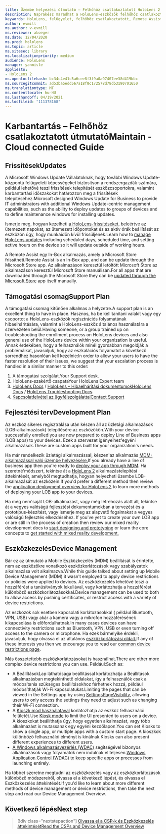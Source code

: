 ```yaml
---
title: Üzembe helyezési útmutató – Felhőhöz csatlakoztatott HoloLens 2 üzembe helyezése nagy méretekben a Remote Assist segítségével – Karbantartás
description: Naprakész maradhat a HoloLens-eszközök felhőhöz csatlakoztatott hálózaton keresztüli karbantartására és támogatására vonatkozó tippjeinket.
keywords: HoloLens, felügyelet, felhőhöz csatlakoztatott, Remote Assist, AAD, Azure AD, MDM, Mobile Eszközkezelés
author: evmill
ms.author: v-evmill
ms.reviewer: aboeger
ms.date: 12/04/2020
ms.prod: hololens
ms.topic: article
ms.sitesec: library
ms.localizationpriority: medium
audience: HoloLens
manager: yannisle
appliesto:
- HoloLens 2
ms.openlocfilehash: bc34c4e41c5a6cee8f3f9a0a97407ee38d419bbc
ms.sourcegitcommit: ad53ba5edd567a18f0c172578d78db3190701650
ms.translationtype: MT
ms.contentlocale: hu-HU
ms.lasthandoff: 04/19/2021
ms.locfileid: "111378168"
---
```

# <a name="maintain---cloud-connected-guide"></a><span data-ttu-id="6fbb4-104">Karbantartás – Felhőhöz csatlakoztatott útmutató</span><span class="sxs-lookup"><span data-stu-id="6fbb4-104">Maintain - Cloud connected Guide</span></span>

## <a name="updates"></a><span data-ttu-id="6fbb4-105">Frissítések</span><span class="sxs-lookup"><span data-stu-id="6fbb4-105">Updates</span></span>

<span data-ttu-id="6fbb4-106">A Microsoft Windows Update Vállalatoknak, hogy további Windows Update-központú felügyeleti képességeket biztosítson a rendszergazdák számára, például lehetővé teszi frissítések telepítését eszközcsoportokra, valamint karbantartási időszakokat határozzon meg a frissítések telepítéséhez.</span><span class="sxs-lookup"><span data-stu-id="6fbb4-106">Microsoft designed Windows Update for Business to provide IT administrators with additional Windows Update-centric management capabilities, such as the ability to deploy updates to groups of devices and to define maintenance windows for installing updates.</span></span>

<span data-ttu-id="6fbb4-107">Ismerje meg, hogyan kezelheti [a HoloLens-frissítéseket,](https://docs.microsoft.com/hololens/hololens-updates) beleértve az ütemezett napokat, az ütemezett időpontokat és az aktív órák beállítását az eszközön úgy, hogy munkaidőn kívül frissüljenek.</span><span class="sxs-lookup"><span data-stu-id="6fbb4-107">Learn how to [manage HoloLens updates](https://docs.microsoft.com/hololens/hololens-updates) including scheduled days, scheduled time, and setting active hours on the device so it will update outside of working hours.</span></span>

<span data-ttu-id="6fbb4-108">A Remote Assist egy In-Box alkalmazás, amely a Microsoft Store frissítheti.</span><span class="sxs-lookup"><span data-stu-id="6fbb4-108">Remote Assist is an In-Box app, and can be update through the Microsoft Store app.</span></span> <span data-ttu-id="6fbb4-109">Az alkalmazáson keresztül letöltött Microsoft Store az alkalmazáson [](https://docs.microsoft.com/hololens/holographic-store-apps#update-apps) keresztül Microsoft Store manuálisan.</span><span class="sxs-lookup"><span data-stu-id="6fbb4-109">For all apps that are downloaded through the Microsoft Store they can be [updated through the Microsoft Store](https://docs.microsoft.com/hololens/holographic-store-apps#update-apps) app itself manually.</span></span>

## <a name="support-plan"></a><span data-ttu-id="6fbb4-110">Támogatási csomag</span><span class="sxs-lookup"><span data-stu-id="6fbb4-110">Support Plan</span></span>

<span data-ttu-id="6fbb4-111">A támogatási csomag kitűnően alkalmas a helyzetre.</span><span class="sxs-lookup"><span data-stu-id="6fbb4-111">A support plan is an excellent thing to have in place.</span></span> <span data-ttu-id="6fbb4-112">Hasznos, ha be kell tanítani valakit vagy egy csoportot a HoloLens-eszközök regisztrációs folyamatának hibaelhárítására, valamint a HoloLens-eszköz általános használatára a szervezeten belül.</span><span class="sxs-lookup"><span data-stu-id="6fbb4-112">Having someone, or a group trained up on troubleshooting the enrollment process on HoloLens devices and also general use of the HoloLens device within your organization is useful.</span></span> <span data-ttu-id="6fbb4-113">Annak érdekében, hogy a felhasználók minél gyorsabban megoldják a problémáikat, javasoljuk, hogy az eszkalációs folyamatot a következő sorrendhez hasonlóan kell kezelnie:</span><span class="sxs-lookup"><span data-stu-id="6fbb4-113">In order to allow your users to have the faster resolution of their issues, we suggest that your escalation process is handled in a similar manner to this order:</span></span>

1. <span data-ttu-id="6fbb4-114">A támogatási szolgálat.</span><span class="sxs-lookup"><span data-stu-id="6fbb4-114">Your Support desk.</span></span>
2. <span data-ttu-id="6fbb4-115">HoloLens-szakértő csapata</span><span class="sxs-lookup"><span data-stu-id="6fbb4-115">Your HoloLens Expert team</span></span>
3. <span data-ttu-id="6fbb4-116">[HoloLens Docs](https://docs.microsoft.com/hololens/)  /  [HoloLens – Hibaelhárítási dokumentumok](https://docs.microsoft.com/hololens/hololens-troubleshooting)</span><span class="sxs-lookup"><span data-stu-id="6fbb4-116">[HoloLens Docs](https://docs.microsoft.com/hololens/) / [HoloLens Troubleshooting Docs](https://docs.microsoft.com/hololens/hololens-troubleshooting)</span></span>
4. [<span data-ttu-id="6fbb4-117">Kapcsolatfelvétel az ügyfélszolgálattal</span><span class="sxs-lookup"><span data-stu-id="6fbb4-117">Contact Support</span></span>](https://support.serviceshub.microsoft.com/supportforbusiness/create?sapId=e9391227-fa6d-927b-0fff-f96288631b8f)

## <a name="development-plan"></a><span data-ttu-id="6fbb4-118">Fejlesztési terv</span><span class="sxs-lookup"><span data-stu-id="6fbb4-118">Development Plan</span></span>

<span data-ttu-id="6fbb4-119">Az eszköz sikeres regisztrálása után készen áll az üzletági alkalmazások (LOB-alkalmazások) telepítésére az eszközökön.</span><span class="sxs-lookup"><span data-stu-id="6fbb4-119">With your device successfully enrolled you are now prepared to deploy Line of Business apps (LOB apps) to your devices.</span></span> <span data-ttu-id="6fbb4-120">Ezek a szervezet igényeihez&#39;egyéni alkalmazások.</span><span class="sxs-lookup"><span data-stu-id="6fbb4-120">These are custom apps built for your organization&#39;s needs.</span></span>

<span data-ttu-id="6fbb4-121">Ha már rendelkezik üzletági alkalmazással, készen&#39;az alkalmazás [MDM-alkalmazással való üzembe helyezésére.](https://docs.microsoft.com/hololens/app-deploy-intune)</span><span class="sxs-lookup"><span data-stu-id="6fbb4-121">If you already have a line of business app then you&#39;re ready to [deploy your app through MDM](https://docs.microsoft.com/hololens/app-deploy-intune).</span></span> <span data-ttu-id="6fbb4-122">Ha szeretné&#39;módszert, tekintse át a [HoloLens 2](https://docs.microsoft.com/hololens/app-deploy-overview) alkalmazástelepítési áttekintését, amelyből megtudhatja, hogyan helyezheti üzembe LOB-alkalmazását az eszközein.</span><span class="sxs-lookup"><span data-stu-id="6fbb4-122">If you&#39;d prefer a different method then review the [application deployment overview for HoloLens 2](https://docs.microsoft.com/hololens/app-deploy-overview) to learn more methods of deploying your LOB app to your devices.</span></span>

<span data-ttu-id="6fbb4-123">Ha még nem&#39;saját LOB-alkalmazást, vagy még létrehozás alatt áll, tekintse át a [](https://docs.microsoft.com/windows/mixed-reality/design/design) vegyes valóságú fejlesztési dokumentumokban a tervezést és a prototípus-készítést, vagy ismerje meg az alapvető fogalmakat a vegyes valóságú fejlesztés elkezdéséhez. [](https://docs.microsoft.com/windows/mixed-reality/discover/get-started-with-mr)</span><span class="sxs-lookup"><span data-stu-id="6fbb4-123">If you&#39;ve yet to create your own LOB app or are still in the process of creation then review our mixed reality development docs to [start designing and prototyping](https://docs.microsoft.com/windows/mixed-reality/design/design) or learn the core concepts to [get started with mixed reality development.](https://docs.microsoft.com/windows/mixed-reality/discover/get-started-with-mr)</span></span>

## <a name="device-management"></a><span data-ttu-id="6fbb4-124">Eszközkezelés</span><span class="sxs-lookup"><span data-stu-id="6fbb4-124">Device Management</span></span> 

<span data-ttu-id="6fbb4-125">Bár ez az útmutató a Mobile Eszközkezelés (MDM) beállítását is érintette, nem az eszközökre vonatkozó eszközkorlátozások vagy szabályzatok alkalmazása volt alkalmazva.</span><span class="sxs-lookup"><span data-stu-id="6fbb4-125">While this guide talked about setting up Mobile Device Management (MDM) it wasn't employed to apply device restrictions or policies were applied to devices.</span></span> <span data-ttu-id="6fbb4-126">Az eszközkezelés lehetővé teszi a hozzáférést a tanúsítványok lekullával, vagy korlátozhatja a hozzáférést különböző eszközkorlátozásokkal.</span><span class="sxs-lookup"><span data-stu-id="6fbb4-126">Device management can be used to both to allow access by pushing certificates, or restrict access with a variety of device restrictions.</span></span> 

<span data-ttu-id="6fbb4-127">Az eszközök sok esetben kapcsolati korlátozásokkal ( például Bluetooth, VPN, USB) vagy akár a kamera vagy a mikrofon hozzáférésének kikapcsolása is előfordulhatnak.</span><span class="sxs-lookup"><span data-stu-id="6fbb4-127">In many cases devices can have connectivity restrictions such as Bluetooth, VPN, USB or even turning off access to the camera or microphone.</span></span> <span data-ttu-id="6fbb4-128">Ha ezek bármelyike érdekli, javasoljuk, hogy olvassa el az általános [eszközkorlátozási oldalt.](hololens-common-device-restrictions.md)</span><span class="sxs-lookup"><span data-stu-id="6fbb4-128">If any of these interests you then we encourage you to read our [common device restrictions page](hololens-common-device-restrictions.md).</span></span>

<span data-ttu-id="6fbb4-129">Más összetettebb eszközkorlátozásokat is használhat.</span><span class="sxs-lookup"><span data-stu-id="6fbb4-129">There are other more complex device restrictions you can use.</span></span> <span data-ttu-id="6fbb4-130">Például:</span><span class="sxs-lookup"><span data-stu-id="6fbb4-130">Such as:</span></span>

- <span data-ttu-id="6fbb4-131">A BeállításokLap láthatósága beállítással korlátozhatja a [](settings-uri-list.md)Beállítások alkalmazásban megtekinthető oldalakat, így a felhasználók csak a módosítania szükséges beállításokhoz férhetnek hozzá, például módosíthatják Wi-Fi kapcsolatukat.</span><span class="sxs-lookup"><span data-stu-id="6fbb4-131">Limiting the pages that can be viewed in the Settings app by using [SettingsPageVisibility](settings-uri-list.md), allowing users to only access the settings they need to adjust such as changing their Wi-Fi connection.</span></span>
- <span data-ttu-id="6fbb4-132">A [Kioszk mód használatával](hololens-kiosk.md) korlátozhatja az eszköz felhasználói felületét.</span><span class="sxs-lookup"><span data-stu-id="6fbb4-132">Use [Kiosk mode](hololens-kiosk.md) to limit the UI presented to users on a device.</span></span> <span data-ttu-id="6fbb4-133">A kioszkokat beállíthatja úgy, hogy egyetlen alkalmazást, vagy több alkalmazást is mutassanak egy egyéni kezdőlapon.</span><span class="sxs-lookup"><span data-stu-id="6fbb4-133">You can set Kiosks to show a single app, or multiple apps with a custom start page.</span></span> <span data-ttu-id="6fbb4-134">A kioszkok különböző felhasználói élményt is kínálnak.</span><span class="sxs-lookup"><span data-stu-id="6fbb4-134">Kiosks can also present different experiences to different users.</span></span>  
- <span data-ttu-id="6fbb4-135">[A Windows alkalmazásvezérlés (WDAC)](windows-defender-application-control-wdac.md) segítségével bizonyos alkalmazások vagy folyamatok nem indulnak el teljesen.</span><span class="sxs-lookup"><span data-stu-id="6fbb4-135">[Windows Application Control (WDAC)](windows-defender-application-control-wdac.md) to keep specific apps or processes from launching entirely.</span></span>

<span data-ttu-id="6fbb4-136">Ha többet szeretne megtudni az eszközkezelés vagy az eszközkorlátozások különböző módszereiről, olvassa el a következő lépést, és olvassa el Eszközkezelés áttekintését.</span><span class="sxs-lookup"><span data-stu-id="6fbb4-136">If you'd like to learn about more different methods of device management or device restrictions, then take the next step and read our Device Management Overview.</span></span>

## <a name="next-step"></a><span data-ttu-id="6fbb4-137">Következő lépés</span><span class="sxs-lookup"><span data-stu-id="6fbb4-137">Next step</span></span>

> [!div class="nextstepaction"]
> [<span data-ttu-id="6fbb4-138">Olvassa el a CSP-k és Eszközkezelés áttekintését</span><span class="sxs-lookup"><span data-stu-id="6fbb4-138">Read the CSPs and Device Management Overview</span></span>](hololens-csp-policy-overview.md)